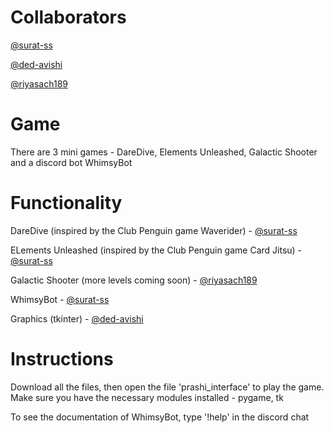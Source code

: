 # Collaborators
[@surat-ss](https://www.github.com/surat-ss)

[@ded-avishi](https://www.github.com/ded-avishi)

[@riyasach189](https://www.github.com/riyasach189)
# Game
There are 3 mini games - DareDive, Elements Unleashed, Galactic Shooter and a discord bot WhimsyBot
# Functionality
DareDive (inspired by the Club Penguin game Waverider) - [@surat-ss](https://www.github.com/surat-ss)

ELements Unleashed (inspired by the Club Penguin game Card Jitsu) - [@surat-ss](https://www.github.com/surat-ss)

Galactic Shooter (more levels coming soon) - [@riyasach189](https://www.github.com/riyasach189)

WhimsyBot - [@surat-ss](https://www.github.com/surat-ss)

Graphics (tkinter) - [@ded-avishi](https://www.github.com/ded-avishi)
# Instructions
Download all the files, then open the file 'prashi_interface' to play the game. Make sure you have the necessary modules installed - pygame, tk

To see the documentation of WhimsyBot, type '!help' in the discord chat
